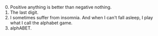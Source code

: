 0. Positive anything is better than negative nothing.
1. The last digit.
2. I sometimes suffer from insomnia. And when I can't fall asleep, I play what I call the alphabet game.
3. alphABET.
